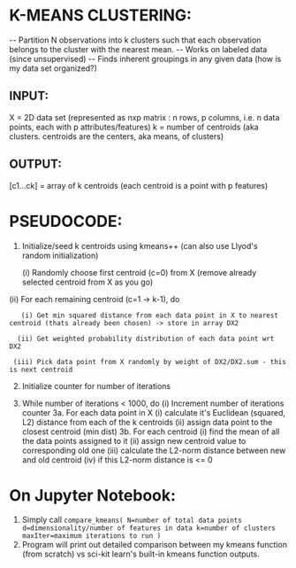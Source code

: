 # K-MEANS CLUSTERING:
-- Partition N observations into k clusters such that each observation belongs to the cluster with the nearest mean. 
-- Works on labeled data (since unsupervised)
-- Finds inherent groupings in any given data (how is my data set organized?)

## INPUT:
X = 2D data set (represented as nxp matrix : n rows, p columns, i.e. n data points, each with p attributes/features)
k = number of centroids (aka clusters. centroids are the centers, aka means, of clusters)

## OUTPUT:
[c1...ck] = array of k centroids (each centroid is a point with p features)

# PSEUDOCODE:
1. Initialize/seed k centroids using kmeans++ (can also use Llyod's random initialization)

   (i) Randomly choose first centroid (c=0) from X (remove already selected centroid from X as you go)
   
  (ii) For each remaining centroid (c=1 -> k-1), do
  
       (i) Get min squared distance from each data point in X to nearest centroid (thats already been chosen) -> store in array DX2
       
      (ii) Get weighted probability distribution of each data point wrt DX2
      
     (iii) Pick data point from X randomly by weight of DX2/DX2.sum - this is next centroid
     
2. Initialize counter for number of iterations

3. While number of iterations < 1000, do
    (i) Increment number of iterations counter
    3a. For each data point in X
        (i) calculate it's Euclidean (squared, L2) distance from each of the k centroids 
       (ii) assign data point to the closest centroid (min dist)
    3b. For each centroid
       (i) find the mean of all the data points assigned to it
      (ii) assign new centroid value to corresponding old one
      (iii) calculate the L2-norm distance between new and old centroid
      (iv)  if this L2-norm distance is <= 0
      
 # On Jupyter Notebook:
 1. Simply call 
 `compare_kmeans( N=number of total data points
                  d=dimensionality/number of features in data
                  k=number of clusters
                  maxIter=maximum iterations to run
                )`
2. Program will print out detailed comparison between my kmeans function (from scratch) vs sci-kit learn's built-in kmeans function outputs.
